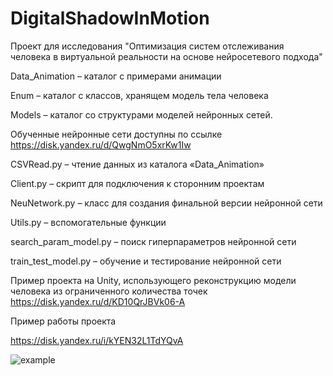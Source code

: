 # DigitalShadowInMotion
Проект для исследования "Оптимизация систем отслеживания человека в виртуальной реальности на основе нейросетевого подхода"

Data_Animation – каталог с примерами анимации

Enum – каталог с классов, хранящем модель тела человека

Models – каталог со структурами моделей нейронных сетей. 

Обученные нейронные сети доступны по ссылке https://disk.yandex.ru/d/QwgNmO5xrKw1Iw

CSVRead.py – чтение данных из каталога «Data_Animation»

Client.py – скрипт для подключения к сторонним проектам

NeuNetwork.py – класс для создания финальной версии нейронной сети

Utils.py – вспомогательные функции 

search_param_model.py – поиск гиперпараметров нейронной сети

train_test_model.py – обучение и тестирование нейронной сети


Пример проекта на Unity, использующего реконструкцию модели человека из ограниченного количества точек https://disk.yandex.ru/d/KD10QrJBVk06-A 

Пример работы проекта 

https://disk.yandex.ru/i/kYEN32L1TdYQvA 


![example](https://github.com/Obukhov-Artem/DigitalShadowInMotion/blob/main/Data_Animation/Example.gif)
